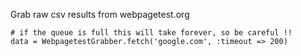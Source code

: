 Grab raw csv results from webpagetest.org

    # if the queue is full this will take forever, so be careful !!
    data = WebpagetestGrabber.fetch('google.com', :timeout => 200)
